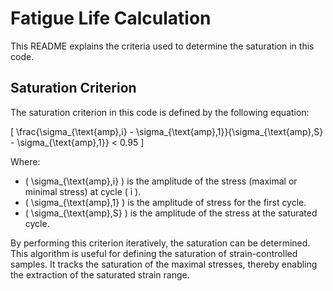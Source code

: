 # Fatigue Life Calculation

This README explains the criteria used to determine the saturation in this code.

## Saturation Criterion

The saturation criterion in this code is defined by the following equation:

\[
\frac{\sigma_{\text{amp},i} - \sigma_{\text{amp},1}}{\sigma_{\text{amp},S} - \sigma_{\text{amp},1}} < 0.95
\]

Where:
- \( \sigma_{\text{amp},i} \) is the amplitude of the stress (maximal or minimal stress) at cycle \( i \).
- \( \sigma_{\text{amp},1} \) is the amplitude of stress for the first cycle.
- \( \sigma_{\text{amp},S} \) is the amplitude of the stress at the saturated cycle.

By performing this criterion iteratively, the saturation can be determined. This algorithm is useful for defining the saturation of strain-controlled samples. It tracks the saturation of the maximal stresses, thereby enabling the extraction of the saturated strain range.
